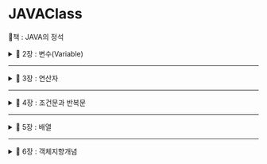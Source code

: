 # JAVAClass 
📕책 : JAVA의 정석

<details>
  <summary>
  📂 2장 : 변수(Variable)
  </summary>

📌 변수 : 하나의 값을 저장할 수 있는 메모리 공
- 기본형 : boolean, char, byte, short, int, long, float, double
  -> 실제 값을 저장
  <img width="541" alt="image" src="https://github.com/Youjiiin/JAVAClass/assets/114130942/f54216d8-5859-46b3-b8ee-784d45c589cf">

  논리형 <br>
  boolean : true / false <br>
  문자형 <br>
  char : 2byte (ex : 'a') <br>
  정수형 <br>
  byte, short, int, long <br>
  -> 크기 순서대로, 보통 int(4byte), long(8byte)을 가장 많이 사용한다. <br>
  -> long형을 사용할 때는 맨뒤에 'L'을 붙여줘야한다. (ex : 9284389272L) <br>
  실수형 <br>
  float(4byte), double(8byte) <br>
  -> float형을 사용할 때는 맨뒤에 'f'를 붙여줘야 한다. (ex : 1.2321f) <br>
  
- 참조형 : 기본형을 제외한 나머지 -> String, System ...<br>
  -> 객체의 주소를 저장

  

📌 명명규칙


1. 대소문자가 구분되며 길이에 제한이 없다
2. 예약어를 사용할 수 없다<br>
3. 숫자로 시작하면 안된다<br>
4. 특수문자는 '_', '$'만 허용한다.<br>
5. 클래스 이름의 첫 글자는 항상 대문자로 한다.<br>
6. 여러 단어 이름은 단어의 첫글자를 대문자로 한다.(카멜식)<br>
7. 상수의 이름은 대문자로 한다. 단어는 '_'로 구분한다.<br>

*변수는 선언하고 값을 저장(초기화) 해주어야 한다.<br>
ex)

    int number; //변수 선언
    int num = 1; //변수 선언 후 1로 초기화

📌 형변환 <br>
: 값의 타입을 다른 타입으로 변환하는 것 (boolean을 제외한 7개의 기본형은 서로 형변환이 가능)<br>
    
    int num = 65;
    (char)num; // --> 'A'
    float num2 = 1.6f;
    (int)num2; // --> 1
    byte b = 10;
    int i = (int)b; //(int) 생략가능
    int i2 = 300;
    byte b2 = (byte)i2; //(byte) 생략불가

📌 printf()의 지시자

%f : float형식 환<br>
%d : 정수형식 <br>

📌 Scanner로 입력받기
    
    import java.util.*;
    Scanner scaneer = new Scanner(System.in);
    int num = scanner.nextInt; //입력받은 정수를 num에 저장
    String input = scanner.nextLine(); // 입력받은 문자열을 input에 저장
    int num2 = Integer.parseInt(input); // 문자열 -> 숫자 변환


</details>

----------------------------------------------------------------------

<details>
  <summary>
  📂 3장 : 연산자
  </summary>

📌 연산자 : 어떠한 기능을 수행하는 기호

📌 연산자의 우선순위
- 괄호의 우선순위가 제일 높음
- 산술 > 비교 > 논리 > 대입
- 단항 > 이항 > 삼항
- 연산 진행방향은 왼쪽에서 오른쪽 / 단항, 대입 연산자만 오른쪽에서 왼쪽
- <<, >>, >>>는 덧셈 연산자보다 우선순위가 낮음
- ||, |(OR)는 &&, &(AND)보다 우선순위가 낮음

📌 이외의 연산자들

✔ 증가 연산자(++) : 피연산자의 값을 1증가시킴 <br>
✔ 감소 연산자(--) : 피연산자의 값을 1감소시킴 <br>
✔ 부호 연산자 (+, -) : '+'는 피연산자에 1을 곱하고, '-'는 피연산자에 -1을 곱함<br>
✔ 논리부정 연산자(!) : true -> false / false -> true <br>
✔ 비트전환 연산자(~) : 2진수일 때, 1 -> 0 / 0 -> 1 <br>
✔ 나머지 연산자(%) : 나누기를 한 나머지를 반환함 <br>
✔ 쉬프트 연산자(<<, >>, >>>) : 2^n으로 곱하거나 나눈 결과를 반환 ( x << n === x * 2^n / x >> n === x * / 2^n ) <br>
✔ 비교 연산자(>, <, >=, <=, ==, !=) : 피연산자를 같은 타입으로 변환 후에 비교 <br>
✔ 비트 연산자(&, |, ^) : AND, OR, XOR -> 결과 값 = 0 / 1 <br>
✔ 논리 연산자(&&, ||) : AND, OR -> 결과 값 = true / false <br>
✔ 삼항 연산자 : (조건) ? (true) : (false) <br>
✔ 대입 연산자 : = / 오른쪽을 왼쪽에 대입 <br>

📌 이항연산자 특징
: 이항연산자는 연산을 수행하기 전에 피연산자의 타입을 일치시킨다.
- int보다 크기가 작은 타입은 int로 변환 (ex : byte, char, short -> int)
- 피연산자 중 표현범위가 큰 타입으로 형변환한
    - byte + short -> int + int -> int
    - char + int -> int + int -> int
    - float + int -> float + float -> float
    - long + float -> float + float -> float
    - float + double -> double + double -> double

👋Math.round() : 소수점 첫째자리에서 반올림한 값을 반환

</details>

----------------------------------------------------------------------

<details>
  <summary>
  📂 4장 : 조건문과 반복문
  </summary>

✨ [조건문과 반복문 실습](https://github.com/Youjiiin/JAVAClass/blob/master/src/Week2)

📌 if문
    
    if(조건식1){
        //조건식1이 true일 때 수행될 문장들
    } else if (조건식2) {
        //조건식2가 true일 때
    } else {
        //모든 조건식이 false일 때
    }

📌 switch문
    
    switch(조건식){
        case 값1 : 
            //조건식의 결과가 값1과 같을 경우
            break;
        case 값2 : 
            //조건식의 결과가 값2와 같을 경우
            break;
        //...
        default : 
            //조건식의 결과와 일치하는 case문이 없을 경
    }

📌 Math.random()

: Math클래스에 정의된 난수 발생함수, 0.0~1.0 사이의 double값을 반환한다.
- 1~10범위의 임의의 정수를 얻는 식

      int score = (int)(MAth.random() * 10) + 1;

📌 for문
    
    for(초기화;조건식;증감식){
        //조건식이 true일 때 수행될 문장
        //초기화 -> 조건식 -> 수행될 문장 -> 증감식 -> 조건식 -> ...
    }

📌 while문  
    
    while(조건식) {
        //조건식이 true일 때 수행될 문장
    }

📌 do-while문
    
    do {
        //조건식의 연산결과가 true일 때 수행될 문장
    } while (조건식);

✔ for / while / do-while의 차이점 : for은 반복횟수가 정해져 있을 때 / while은 조건이 만족할 동안 계속해서 작동해야 할 때 / do-while은 일단 한 번은 동작해야 할 (선평가후 실행)

📌 break : 자신이 포함된 하나의 반복문 or switch문을 빠져나옴 / if문에서 특정조건을 만족하면 빠져나옴 (반복문 전체를 벗어남)

📌 continue : 자신이 포함된 반복문의 끝으로 이동 / continue문 이후의 문장들은 수행되지 않음 (다음 반복문으로 이동)

- ex
    ```
    int sum = 0;
    int i = 0;
    while (true) {
        if(sum > 100) {
            break;
        }
        i++;
        sum += i;
    } //break시 모든 조건문을 벗어남
    ```
    ```
    for(int i = 0; i <= 10; i++){
        if(i % 3 == 0){
            continue;
        } //continue시 해당 반복문에서 벗어남
        System.out.println(i);
    }
    ```
👋 반복문에 이름을 붙여서 해당 반복문을 벗어날 수 있음
</details>

----------------------------------------------------------------------

<details>
  <summary>
    📂 5장 : 배열
  </summary>

📌 배열 : 같은 타입의 여러 변수를 하나의 묶음으로 다루는 것
```
//배열 선언
int[] score; 
int score[];
String[] name;
String name[];

//배열 생성
int[] score;
score = new int[];

//배열 초기화
int[] score = { 100, 90, 80, 70 };
int[] score = new int[]{ 100, 90, 80, 70 };
```


📌 배열의 요소

✔ 배열에 값을 저장하고 읽어오기
```
score[3] = 100; //배열 score의 4번째 요소에 100을 저장
int value = score[3]; //배열 score의 4번째 요소에 저장된 값을 value에 할당
```

✔ '배열이름.length'는 배열의 크기를 알려준다.


📌 다차원 배열 : []의 개수가 차원수를 의미

```
int[][] score = new int [5][3]; //5행 3열의 2차원 배열을 생성
```


📌 가변 배열 : 다차원 배열에서 마지막 차수의 크기를 지정하지 않고 각각 다르게 지정

```
int[][] score = new int[3][];
score[0] = new int[3];
score[1] = new int[2];
score[2] = new int[1];
int[][] score =
{
    { 100, 100, 100 },
    { 90, 90 },
    { 80 },
}
```


📌 배열의 복사

✔ for문을 이용한 배열의 복사

```
int[] num = { 1, 2, 3, 4, 5 };
int[] newNum = new int[10];

for( int i = 0; i < num.length; i++ ){
    newNum[i] = num[i];
}
```


✔ System.arraycopy()를 이용한 배열의 복사

```
System.arraycopy(arr1, 0, arr2, 0, arr1.length);
//arr[0]에서 arr2[0]으로 arr.legnth개의 데이터를 복사
```


</details>


----------------------------------------------------------------------

<details>
  <summary>
    📂 6장 : 객체지향개념
  </summary>

<details>
  <summary>
    👩‍💻 클래스 / 객체 / 인스턴스
  </summary>

🧩 클래스 (Class)
- 객체를 만들어 내기 위한 **설계도** , 객체를 정의해 놓은 것
- 연관되어 있는 변수와 메서드의 집합
- *'붕어빵 틀'이라고 비유*

  
🧩 객체 (Object)
- 실제로 존재하는 것. 사물 또는 개념 
- 자신의 속성을 가지고 있고, 다른 것과 식별 가능한 물리적, 추상적인 모든 대상

✔ 객체의 구성요소 - 속성 / 기능
- 속성 -> 변수
- 기능 -> 메서드
  
🧩 인스턴스 (Instance)
- 현실의 객체를 소프트웨어 내에서 구현한 실체(객체)
- *'붕어빵'이라고 비유*


😮 객체 vs 인스턴스
- 클래스 타입으로 선언되었을 때 ***객체***라고 부르고, 그 객체가 메모리에 할당되어 실제로 사용될 때 ***인스턴스***라고 부른다.
- 객체안에 인스턴스가 포함되어 있음
- 객체는 '실체', 인스턴스는 '관계'에 초점

✍️인스턴스의 생성과 사용

✔ 인스턴스의 생성
```
//클래스명 참조변수명; -> 객체를 다루기 위한 참조변수 선언
//참조변수명 = new 클래스명(); -> 객체생성 후, 생성된 객체의 주소를 참조변수에 저장

Tv t;
t = new Tv();

Tv t = new Tv();
```

✔ 인스턴스의 사용
```
Tv t;
t = new Tv;
t.channel = 7;
t.channelDown;
...
```


✔ 객체 배열
```
Tv[] rvArr = new Tv[3];
tvArr[0] = new Tv();
tvArr[1] = new Tv();
tvArr[2] = new Tv();
```
</details>

<details>
  <summary>
    👩‍💻 변수와 메서드
  </summary>

```
public class test {
    int iv; //인스턴스 변수
    static int cv; //클래스 변수
    void method() {
        int lv; //지역변
    }
}
```
<img width="423" alt="image" src="https://github.com/Youjiiin/JAVAClass/assets/114130942/1e6b828b-0318-4b50-af88-28ea094934c3">

    
📌 인스턴스변수
- 각 인스턴스의 개별적인 공간
- 인스턴스 생성 후, '참조변수.인스턴스변수명'으로 접근
- 참조변수가 없을 때 자동으로 제거됨

  
📌 클래스변수 
- 같은 클래스의 모든 인스턴스들이 공유하는 변수
- 인스턴스 생성없이 '클래스이름.클래스변수명'으로 접근
- 클래스가 로딩될 때 생성, 프로그램이 종료될 때 소멸
- 클래스 내에 **static** 키워드로 선언

  
📌 지역변수
- 메서드 내에 선언, 메서드 종료시 소멸
- 조건문, 반복문 블럭{} 내에 선언 됐을 때, 블럭을 벗어나면 소멸

🧩 메서드
- 작업을 수행하기 위한 명령문의 집합
- 어떤 값을 입력받아서 처리하고 그 결과를 돌려준다. (입력받는 값이 없을 수도 있고 결과를 돌려주지 않을 수도 있다.)
- 반복적인 코드를 줄이고 코드의 관리가 용이하다.
- 반복적으로 수행되는 여러 문장을 메서드로 작성한다.
- 하나의 메서드는 한 가지 기능만 수행하도록 작성하는 것이 좋다.
- 관련된 여러 문장을 메서드로 작성한다.

✔ 메서드 선언
```
//리턴타입 메서드이름 (타입 변수명, ...) {...}
```

✔ 메서드의 호출방법
```
//참조변수.메서드 이름();
Math m = new Math();
m.add(1, 2);

int add(int a, int b) {
    int result = a + b;
    return result; //실행중인 메서드를 종료하고 호출한 메서드로 돌아간다.
    //void선언 이외에 return 뒤에 반환값이 필요
}
```

🧩 JVM의 메모리 구조
<img width="240" alt="image" src="https://github.com/Youjiiin/JAVAClass/assets/114130942/7f7d7e20-cb3d-4096-a3f2-de2242b9ef19">

✅ 메서드 영역 : 클래스 정보와 클래스 변수가 저장되는 곳
✅ 호출 스택 : 메서드의 작업공간, 메서드 호출 시 메서드 수행에 필요한 메모리 공간 할당받은 후, 종료되면 사용하던 메모리 반환
✅ 힙 : 인스턴스가 생성되는 공간, new 연산자에 의해서 생성되는 배열과 객체는 모두 이곳에 생성

✅ 기본형 매개변수 : 변수의 값을 읽기만 할 수 있음 <br>
✅ 참조형 매개변수 : 변수의 값을 읽고 변경 가능 <br>
✅ 참조형 반환타입 : 메서드가 *객체의 주소*를 반환 <br>
✅ 재귀호출 : 메서드 내에서 자기자신을 반복적으로 호출하는 것 <br>

🧩 인스턴스 메서드
- 인스턴스 생성 후, '참조변수.메서드이름()'으로 호출
- 인스턴스 변수나 인스턴스 메서드와 관련된 작업을 하는 메서드
- 메서드 내에서 인스턴스 변수 사용 가능

🧩 클래스 메서드 (static 메서드)
- 객체 생성없이 '클래스이름.메서드이름()'으로 호출
- 인스턴스 변수나 인스턴스 메서드와 관련없는 작업을 하는 메서드
- 메서드 내에서 인스턴스 변수 사용불가
- 메서드 내에서 인스턴스 변수를 사용하지 않는다면 static을 붙이는 것을 고려

```
class Math {
    int a, b;

    int add() { //인스턴스 메서드
        return a + b;
    }

    static int add(int a, int b) { //클래스 메서드
        return a+ b;
    }
}

class Test {
    public static void main(String arg[]){
        System.out.println(Math.add(1, 2)); //클래스 메서드 호출
        Math m = new Math(); //인스턴스 생성
        m.a = 1;
        m.b = 2;
        System.out.println(m.add); //인스턴스메서드 호
    }
}
```

🧩 메서드 오버로딩 <br>
: 하나의 클래스에 같은 이름의 메서드를 여러 개 정의하는 것을 메서드 오버로딩이라고 한다.

✅ 오버로딩 조건
- 메서드의 이름이 같아야 한다.
- 매개변수의 개수 또는 타입이 달라야 한다.
- 리턴타입이 다른 경우에는 오버로딩이 성립되지 않는다.
- ex. System.out.println 메서드
```
long add(int a, long b) { return a + b; }
long add(long a, int b) { return a + b; }4
```
- 같은 기능을 하는 메서드를 하나의 이름으로 정의해 사용할 수 있음
</details>

</details>
